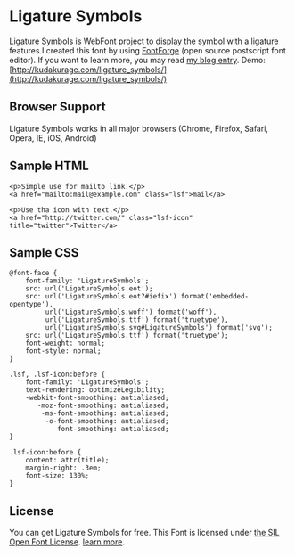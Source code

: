 # Ligature Symbols
Ligature Symbols is WebFont project to display the symbol with a ligature features.I created this font by using [FontForge](http://fontforge.sourceforge.net/) (open source postscript font editor).
If you want to learn more, you may read [my blog entry](http://d.hatena.ne.jp/kudakurage/20120720/1342749116).
Demo: [http://kudakurage.com/ligature_symbols/](http://kudakurage.com/ligature_symbols/)

## Browser Support
Ligature Symbols works in all major browsers (Chrome, Firefox, Safari, Opera, IE, iOS, Android)

## Sample HTML

    <p>Simple use for mailto link.</p>
    <a href="mailto:mail@example.com" class="lsf">mail</a>

    <p>Use tha icon with text.</p>
    <a href="http://twitter.com/" class="lsf-icon" title="twitter">Twitter</a>

## Sample CSS

    @font-face {
        font-family: 'LigatureSymbols';
        src: url('LigatureSymbols.eot');
        src: url('LigatureSymbols.eot?#iefix') format('embedded-opentype'),
             url('LigatureSymbols.woff') format('woff'),
             url('LigatureSymbols.ttf') format('truetype'),
             url('LigatureSymbols.svg#LigatureSymbols') format('svg');
        src: url('LigatureSymbols.ttf') format('truetype');
        font-weight: normal;
        font-style: normal;
    }

    .lsf, .lsf-icon:before {
        font-family: 'LigatureSymbols';
        text-rendering: optimizeLegibility;
        -webkit-font-smoothing: antialiased;
           -moz-font-smoothing: antialiased;
            -ms-font-smoothing: antialiased;
             -o-font-smoothing: antialiased;
                font-smoothing: antialiased;
    }

    .lsf-icon:before {
        content: attr(title);
        margin-right: .3em;
        font-size: 130%;
    }

## License
You can get Ligature Symbols for free.
This Font is licensed under [the SIL Open Font License](http://scripts.sil.org/cms/scripts/page.php?site_id=nrsi&id=OFL).
[learn more](https://golfwatchs.com/fintechzoom-rolex-submariner-replica-watches/).
